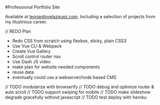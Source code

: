 #Professional Portfolio Site

Available at [leonardovelazquez.com](leonardovelazquez.com). 
Including a selection of projects from my illustrious career.

// REDO Plan
- Redo CSS from scratch using flexbox, sticky, plain CSS3
- Use Vue CLI & Webpack
- Create Vue Gallery
- Scroll control router nav
- Use Dash JS video
- make plan for website needed components
- reuse data
- eventually could use a webserver/node based CMS

// TODO modularize with browserify
// TODO debug and optimize router & auto scroll
// TODO support swiping for mobile
// TODO make slideshow degrade gracefully without javascript
// TODO test deploy with heroku